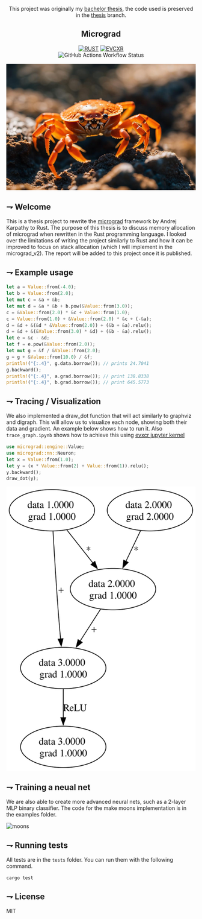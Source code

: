 <div align="center">
  
This project was originally my [bachelor thesis](https://kth.diva-portal.org/smash/record.jsf?pid=diva2%3A1985858&dswid=8459), the code used is preserved in the [thesis](https://github.com/21st-centuryman/micrograd-rs/tree/thesis) branch.

</div>
<div align="center">

## Micrograd

[![RUST](https://img.shields.io/badge/rust-f74c00.svg?style=for-the-badge&logoColor=white&logo=rust)]()
[![EVCXR](https://img.shields.io/badge/Evcxr_notebook-F37626.svg?style=for-the-badge&logoColor=white&logo=jupyter)]()
<br>
![GitHub Actions Workflow Status](https://img.shields.io/github/actions/workflow/status/jay-lex/micrograd/main.yml?branch=main&style=for-the-badge&logo=github&logoColor=white&label=Test&labelColor=black)

![awww](assets/crab.png)
</div>

## ⇁  Welcome

This is a thesis project to rewrite the [micrograd](https://github.com/karpathy/micrograd) framework by Andrej Karpathy to Rust. The purpose of this thesis is to discuss memory allocation of micrograd when rewritten in the Rust programming language. I looked over the limitations of writing the project similarly to Rust and how it can be improved to focus on stack allocation (which I will implement in the micrograd_v2). The report will be added to this project once it is published.

## ⇁  Example usage

```rs
let a = Value::from(-4.0);
let b = Value::from(2.0);
let mut c = &a + &b;
let mut d = &a * &b + b.pow(&Value::from(3.0));
c = &Value::from(2.0) * &c + Value::from(1.0);
c = Value::from(1.0) + &Value::from(2.0) * &c + (-&a);
d = &d + &(&d * &Value::from(2.0)) + (&b + &a).relu();
d = &d + &(&Value::from(3.0) * &d) + (&b - &a).relu();
let e = &c - &d;
let f = e.pow(&Value::from(2.0));
let mut g = &f / &Value::from(2.0);
g = g + &Value::from(10.0) / &f;
println!("{:.4}", g.data.borrow()); // prints 24.7041
g.backward();
println!("{:.4}", a.grad.borrow()); // print 138.8338
println!("{:.4}", b.grad.borrow()); // print 645.5773
```

## ⇁  Tracing / Visualization

We also implemented a draw_dot function that will act similarly to graphviz and digraph. This will allow us to visualize each node, showing both their data and gradient. An example below shows how to run it. Also `trace_graph.ipynb` shows how to achieve this using [evxcr jupyter kernel](https://github.com/evcxr/evcxr/blob/main/evcxr_jupyter/README.md)

```rust
use micrograd::engine::Value;
use micrograd::nn::Neuron;
let x = Value::from(1.0);
let y = (x * Value::from(2) + Value::from(1)).relu();
y.backward();
draw_dot(y);
```

![2d neuron](assets/graph.svg)

## ⇁  Training a neual net

We are also able to create more advanced neural nets, such as a 2-layer MLP binary classifier. 
The code for the make moons implementation is in the examples folder.

![moons](assets/micrograd.gif)

## ⇁  Running tests

All tests are in the `tests` folder. You can run them with the following command.

```console
cargo test
```

## ⇁  License

MIT
</div>
